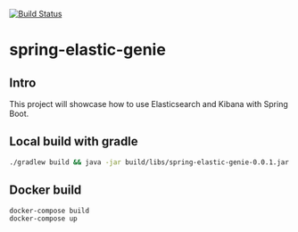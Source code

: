 [![Build Status](https://travis-ci.org/tech4242/spring-elastic-genie.svg?branch=master)](https://travis-ci.org/tech4242/spring-elastic-genie)

# spring-elastic-genie

## Intro

This project will showcase how to use Elasticsearch and Kibana with Spring Boot.

## Local build with gradle

```bash
./gradlew build && java -jar build/libs/spring-elastic-genie-0.0.1.jar
```

## Docker build

```bash
docker-compose build
docker-compose up
```